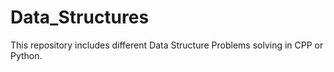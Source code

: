 # Data_Structures
This repository includes different Data Structure Problems solving in CPP or Python.
